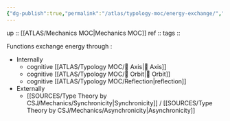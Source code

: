 ```yaml
---
{"dg-publish":true,"permalink":"/atlas/typology-moc/energy-exchange/","created":"","updated":""}
---
```


up :: [[ATLAS/Mechanics MOC\|Mechanics MOC]]
ref :: 
tags :: 

Functions exchange energy through : 
- Internally
	- cognitive [[ATLAS/Typology MOC/🧲 Axis\|🧲 Axis]]
	- cognitive [[ATLAS/Typology MOC/🔄 Orbit\|🔄 Orbit]]
	- cognitive [[ATLAS/Typology MOC/Reflection\|reflection]]
- Externally 
	- [[SOURCES/Type Theory by CSJ/Mechanics/Synchronicity\|Synchronicity]] / [[SOURCES/Type Theory by CSJ/Mechanics/Asynchronicity\|Asynchronicity]]